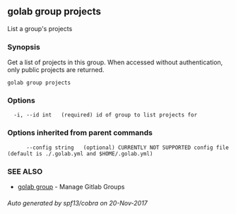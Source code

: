 ## golab group projects

List a group's projects

### Synopsis


Get a list of projects in this group. When accessed without authentication, only public projects are returned.

```
golab group projects
```

### Options

```
  -i, --id int   (required) id of group to list projects for
```

### Options inherited from parent commands

```
      --config string   (optional) CURRENTLY NOT SUPPORTED config file (default is ./.golab.yml and $HOME/.golab.yml)
```

### SEE ALSO
* [golab group](golab_group.md)	 - Manage Gitlab Groups

###### Auto generated by spf13/cobra on 20-Nov-2017
